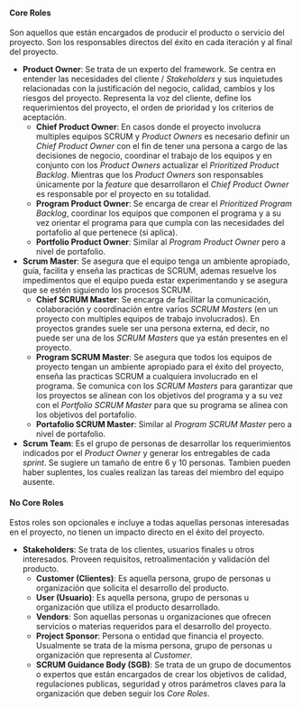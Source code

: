 #### Core Roles

Son aquellos que están encargados de producir el producto o servicio del proyecto. Son los responsables directos del éxito en cada iteración y al final del proyecto.

- **Product Owner**: Se trata de un experto del framework. Se centra en entender las necesidades del cliente / *Stakeholders* y sus inquietudes relacionadas con la justificación del negocio, calidad, cambios y los riesgos del proyecto. Representa la voz del cliente, define los requerimientos del proyecto, el orden de prioridad y los criterios de aceptación.
	- **Chief Product Owner**: En casos donde el proyecto involucra multiples equipos SCRUM y *Product Owners* es necesario definir un *Chief Product Owner* con el fin de tener una persona a cargo de las decisiones de negocio, coordinar el trabajo de los equipos y en conjunto con los *Product Owners* actualizar el *Prioritized Product Backlog*. Mientras que los *Product Owners* son responsables únicamente por la *feature* que desarrollaron el *Chief Product Owner* es responsable por el proyecto en su totalidad.
	- **Program Product Owner**: Se encarga de crear el *Prioritized Program Backlog*, coordinar los equipos que componen el programa y a su vez orientar el programa para que cumpla con las necesidades del portafolio al que pertenece (si aplica).
	- **Portfolio Product Owner**: Similar al *Program Product Owner* pero a nivel de portafolio.
- **Scrum Master**: Se asegura que el equipo tenga un ambiente apropiado, guía, facilita y enseña las practicas de SCRUM, ademas resuelve los impedimentos que el equipo pueda estar experimentando y se asegura que se estén siguiendo los procesos SCRUM.
	- **Chief SCRUM Master**: Se encarga de facilitar la comunicación, colaboración y coordinación entre varios *SCRUM Masters* (en un proyecto con multiples equipos de trabajo involucrados). En proyectos grandes suele ser una persona externa, ed decir, no puede ser una de los *SCRUM Masters* que ya están presentes en el proyecto.
	- **Program SCRUM Master**: Se asegura que todos los equipos de proyecto tengan un ambiente apropiado para el éxito del proyecto, enseña las practicas SCRUM a cualquiera involucrado en el programa. Se comunica con los *SCRUM Masters* para garantizar que los proyectos se alinean con los objetivos del programa y a su vez con el *Portfolio SCRUM Master* para que su programa se alinea con los objetivos del portafolio.
	- **Portafolio SCRUM Master**: Similar al *Program SCRUM Master* pero a nivel de portafolio.
- **Scrum Team**: Es el grupo de personas de desarrollar los requerimientos indicados por el *Product Owner* y generar los entregables de cada *sprint*. Se sugiere un tamaño de entre 6 y 10 personas. Tambien pueden haber suplentes, los cuales realizan las tareas del miembro del equipo ausente.
#### No Core Roles

Estos roles son opcionales e incluye a todas aquellas personas interesadas en el proyecto, no tienen un impacto directo en el éxito del proyecto.

- **Stakeholders**: Se trata de los clientes, usuarios finales u otros interesados. Proveen requisitos, retroalimentación y validación del producto.
	- **Customer (Clientes)**: Es aquella persona, grupo de personas u organización que solicita el desarrollo del producto.
	- **User (Usuario)**: Es aquella persona, grupo de personas u organización que utiliza el producto desarrollado.
	- **Vendors**: Son aquellas personas u organizaciones que ofrecen servicios o materias requeridos para el desarrollo del proyecto.
	- **Project Sponsor**: Persona o entidad que financia el proyecto. Usualmente se trata de la misma persona, grupo de personas u organización que representa al *Customer*.
	- **SCRUM Guidance Body (SGB)**: Se trata de un grupo de documentos o expertos que están encargados de crear los objetivos de calidad, regulaciones publicas, seguridad y otros parámetros claves para la organización que deben seguir los *Core Roles*.